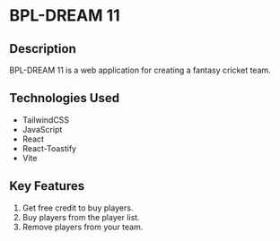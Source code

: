 # BPL-DREAM 11

## Description

BPL-DREAM 11 is a web application for creating a fantasy cricket team.

## Technologies Used

- TailwindCSS
- JavaScript
- React
- React-Toastify
- Vite

## Key Features

1. Get free credit to buy players.
2. Buy players from the player list.
3. Remove players from your team.

